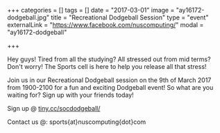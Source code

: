 +++
categories = []
tags = []
date = "2017-03-01"
image = "ay16172-dodgeball.jpg"
title = "Recreational Dodgeball Session"
type = "event"
externalLink = "https://www.facebook.com/nuscomputing/"
modal = "ay16172-dodgeball"

+++

Hey guys! Tired from all the studying? All stressed out from mid terms? Don't worry! The Sports cell is here to help you release all that stress!

Join us in our Recreational Dodgeball session on the 9th of March 2017 from 1900-2100 for a fun and exciting Dodgeball event! So what are you waiting for? Sign up with your friends today!

Sign up @ [tiny.cc/socdodgeball/](http://tiny.cc/socdodgeball)

Contact us @: sports{at}nuscomputing{dot}com
